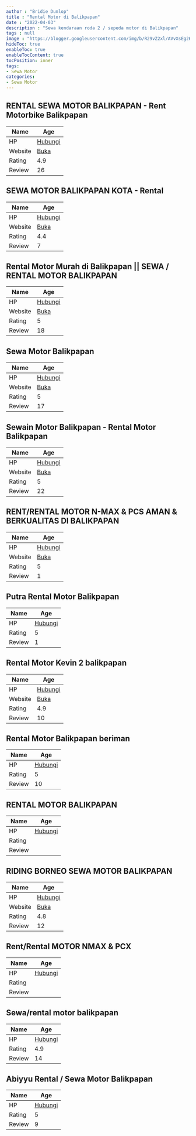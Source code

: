 ```yaml
---
author : "Bridie Dunlop"
title : "Rental Motor di Balikpapan"
date : "2022-04-03"
description : "Sewa kendaraan roda 2 / sepeda motor di Balikpapan"
tags : null
image : "https://blogger.googleusercontent.com/img/b/R29vZ2xl/AVvXsEg2HmncryejELSdK_9Ceo6p3aVe14nSGlGv_ia35cu2Ld1WB8KpL80CcgGLWFg76ELJjaWNLBwJ_RQ4Cn6n5QrSb4WOii4KKja0daROnzc7rUJEDZzK5NS_NLwdWe9xr5Za5zyv8Pe23neV8LlV4T4mZH_i21Vpi73V2OIkOx6PBf_BEY9X5ky1CVNBOA/w300-h200/rental-motor-di-balikpapan.png"
hideToc: true
enableToc: true
enableTocContent: true
tocPosition: inner
tags:
- Sewa Motor
categories:
- Sewa Motor
---
```



## RENTAL SEWA MOTOR BALIKPAPAN - Rent Motorbike Balikpapan

Name | Age
--------|------
HP | [Hubungi](https://pcandroidplayer.blogspot.com/?clayads=https://getnumber.ndower.dev?phone=MDgxMTUzMTExMA==)
Website | [Buka](https://pcandroidplayer.blogspot.com/?clayads=aHR0cDovL3JlbnRhbG1vdG9yYmFsaWtwYXBhbmt1LmJsb2dzcG90LmNvbS8yMDE4LzAzL3Nld2EtbW90b3ItYmFsaWtwYXBhbi1hcGFrYWgtYW5kYS5odG1s) 
Rating | 4.9
Review | 26


## SEWA MOTOR BALIKPAPAN KOTA - Rental

Name | Age
--------|------
HP | [Hubungi](https://pcandroidplayer.blogspot.com/?clayads=https://getnumber.ndower.dev?phone=MDg1NzUzMTM1NTU2)
Website | [Buka](https://pcandroidplayer.blogspot.com/?clayads=aHR0cHM6Ly9tLmZhY2Vib29rLmNvbS9yZW50YWxtb3RvcmJhbGlrcGFwYW4uYW1hbmFoLw==) 
Rating | 4.4
Review | 7


## Rental Motor Murah di Balikpapan || SEWA / RENTAL MOTOR BALIKPAPAN

Name | Age
--------|------
HP | [Hubungi](https://pcandroidplayer.blogspot.com/?clayads=https://getnumber.ndower.dev?phone=MDgxMTUzMTExMA==)
Website | [Buka](https://pcandroidplayer.blogspot.com/?clayads=aHR0cHM6Ly9yZW50YWwtbW90b3ItbXVyYWgtZGktYmFsaWtwYXBhbi1zZXdhLmJ1c2luZXNzLnNpdGUv) 
Rating | 5
Review | 18


## Sewa Motor Balikpapan

Name | Age
--------|------
HP | [Hubungi](https://pcandroidplayer.blogspot.com/?clayads=https://getnumber.ndower.dev?phone=MDgxMTUzMTExMA==)
Website | [Buka](https://pcandroidplayer.blogspot.com/?clayads=aHR0cHM6Ly9yZW50YWxtb3RvcmJhbGlrcGFwYW5rdS5ibG9nc3BvdC5jb20vMjAxOC8wMy9zZXdhLW1vdG9yLWJhbGlrcGFwYW4tYXBha2FoLWFuZGEuaHRtbA==) 
Rating | 5
Review | 17


## Sewain Motor Balikpapan - Rental Motor Balikpapan

Name | Age
--------|------
HP | [Hubungi](https://pcandroidplayer.blogspot.com/?clayads=https://getnumber.ndower.dev?phone=MDgyMTU1MjI3NTY1)
Website | [Buka](https://pcandroidplayer.blogspot.com/?clayads=aHR0cHM6Ly9zZXdhaW5tb3RvcmJwbi5idXNpbmVzcy5zaXRlLw==) 
Rating | 5
Review | 22


## RENT/RENTAL MOTOR N-MAX &amp; PCS AMAN &amp; BERKUALITAS DI BALIKPAPAN

Name | Age
--------|------
HP | [Hubungi](https://pcandroidplayer.blogspot.com/?clayads=https://getnumber.ndower.dev?phone=MDg5NTcwNDM4ODkyMQ==)
Website | [Buka](https://pcandroidplayer.blogspot.com/?clayads=aHR0cHM6Ly9nLnBhZ2UvRjRkZWxzY29yZQ==) 
Rating | 5
Review | 1


## Putra Rental Motor Balikpapan

Name | Age
--------|------
HP | [Hubungi](https://pcandroidplayer.blogspot.com/?clayads=https://getnumber.ndower.dev?phone=MDg1NzU0NTIxMjk5)
Rating | 5
Review | 1


## Rental Motor Kevin 2 balikpapan

Name | Age
--------|------
HP | [Hubungi](https://pcandroidplayer.blogspot.com/?clayads=https://getnumber.ndower.dev?phone=MDg1NzU0ODMzMDQ0)
Website | [Buka](https://pcandroidplayer.blogspot.com/?clayads=aHR0cHM6Ly9yZW50YWwtbW90b3ItYmFsaWtwYXBhbi1rZXZpbjIuYnVzaW5lc3Muc2l0ZS8=) 
Rating | 4.9
Review | 10


## Rental Motor Balikpapan beriman

Name | Age
--------|------
HP | [Hubungi](https://pcandroidplayer.blogspot.com/?clayads=https://getnumber.ndower.dev?phone=MDg1Mzg3NjUwNTAw)
Rating | 5
Review | 10


## RENTAL MOTOR BALIKPAPAN

Name | Age
--------|------
HP | [Hubungi](https://pcandroidplayer.blogspot.com/?clayads=https://getnumber.ndower.dev?phone=MDgyMTQ4NDAwNzk5)
Rating | 
Review | 


## RIDING BORNEO SEWA MOTOR BALIKPAPAN

Name | Age
--------|------
HP | [Hubungi](https://pcandroidplayer.blogspot.com/?clayads=https://getnumber.ndower.dev?phone=MDgxMzQ2NjIxNzMw)
Website | [Buka](https://pcandroidplayer.blogspot.com/?clayads=aHR0cDovL3Nld2Ftb3RvcmJhbGlrcGFwYW4yLmJsb2dzcG90LmNvLmlkLw==) 
Rating | 4.8
Review | 12


## Rent/Rental MOTOR NMAX &amp; PCX

Name | Age
--------|------
HP | [Hubungi](https://pcandroidplayer.blogspot.com/?clayads=https://getnumber.ndower.dev?phone=MDg5NTcwNDM4ODkyMQ==)
Rating | 
Review | 


## Sewa/rental motor balikpapan

Name | Age
--------|------
HP | [Hubungi](https://pcandroidplayer.blogspot.com/?clayads=https://getnumber.ndower.dev?phone=MDgyMzkzMzkyNzI0)
Rating | 4.9
Review | 14


## Abiyyu Rental / Sewa Motor Balikpapan

Name | Age
--------|------
HP | [Hubungi](https://pcandroidplayer.blogspot.com/?clayads=https://getnumber.ndower.dev?phone=MDgxMzU3MDY4MjQ4)
Rating | 5
Review | 9


